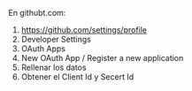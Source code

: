 En githubt.com:

1. https://github.com/settings/profile
2. Developer Settings
3. OAuth Apps
4. New OAuth App / Register a new application
5. Rellenar los datos
6. Obtener el Client Id y Secert Id

